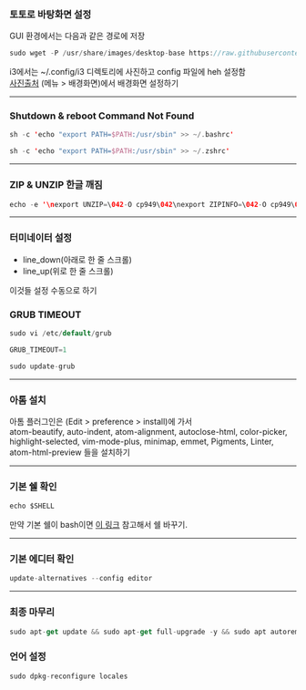 ### 토토로 바탕화면 설정
GUI 환경에서는 다음과 같은 경로에 저장
```swift
sudo wget -P /usr/share/images/desktop-base https://raw.githubusercontent.com/2daeeun/my_linux/master/totoro.png
```
i3에서는 ~/.config/i3 디렉토리에 사진하고 config 파일에 heh 설정함  
[사진출처](https://wallpaperaccess.com/download/totoro-pc-1998829)
(메뉴 > 배경화면)에서 배경화면 설정하기
***
### Shutdown & reboot Command Not Found
```swift
sh -c 'echo "export PATH=$PATH:/usr/sbin" >> ~/.bashrc'
```
```swift
sh -c 'echo "export PATH=$PATH:/usr/sbin" >> ~/.zshrc'
```
***
### ZIP & UNZIP 한글 깨짐
```swift
echo -e '\nexport UNZIP=\042-O cp949\042\nexport ZIPINFO=\042-O cp949\042' >> /etc/profile
```
***
### 터미네이터 설정 
* line_down(아래로 한 줄 스크롤)
* line_up(위로 한 줄 스크롤)

이것들 설정 수동으로 하기

### GRUB TIMEOUT
```swift
sudo vi /etc/default/grub
```
```swift
GRUB_TIMEOUT=1
```
```swift
sudo update-grub
```



***
### 아톰 설치
아톰 플러그인은 (Edit > preference > install)에 가서  
atom-beautify, auto-indent, atom-alignment, autoclose-html, color-picker, highlight-selected, vim-mode-plus, minimap, emmet, Pigments, Linter, atom-html-preview  들을 설치하기
***
### 기본 쉘 확인
```swift
echo $SHELL
```
만약 기본 쉘이 bash이면 [이 링크](https://nochoco-lee.tistory.com/350) 참고해서 쉘 바꾸기. 
***
### 기본 에디터 확인
```swift
update-alternatives --config editor
```
***
### 최종 마무리
```swift
sudo apt-get update && sudo apt-get full-upgrade -y && sudo apt autoremove -y && sudo apt autoclean -y
```
### 언어 설정
```swift
sudo dpkg-reconfigure locales
```
